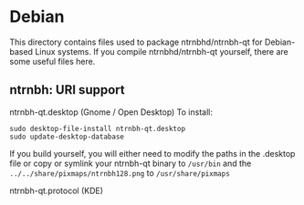 
Debian
====================
This directory contains files used to package ntrnbhd/ntrnbh-qt
for Debian-based Linux systems. If you compile ntrnbhd/ntrnbh-qt yourself, there are some useful files here.

## ntrnbh: URI support ##


ntrnbh-qt.desktop  (Gnome / Open Desktop)
To install:

	sudo desktop-file-install ntrnbh-qt.desktop
	sudo update-desktop-database

If you build yourself, you will either need to modify the paths in
the .desktop file or copy or symlink your ntrnbh-qt binary to `/usr/bin`
and the `../../share/pixmaps/ntrnbh128.png` to `/usr/share/pixmaps`

ntrnbh-qt.protocol (KDE)

